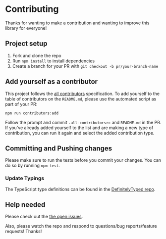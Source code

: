 # Contributing

Thanks for wanting to make a contribution and wanting to improve this library for everyone!

## Project setup

1.  Fork and clone the repo
2.  Run `npm install` to install dependencies
3.  Create a branch for your PR with `git checkout -b pr/your-branch-name`

## Add yourself as a contributor

This project follows the [all contributors](https://github.com/kentcdodds/all-contributors)
specification. To add yourself to the table of contributors on the `README.md`, please use the
automated script as part of your PR:

```console
npm run contributors:add
```

Follow the prompt and commit `.all-contributorsrc` and `README.md` in the PR. If you've already
added yourself to the list and are making a new type of contribution, you can run it again and
select the added contribution type.

## Committing and Pushing changes

Please make sure to run the tests before you commit your changes. You can do so by running
`npm test`.

### Update Typings

The TypeScript type definitions can be found in the [DefinitelyTyped repo](https://github.com/DefinitelyTyped/DefinitelyTyped/tree/master/types/testing-library__react-hooks).

## Help needed

Please check out the
[the open issues](https://github.com/testing-library/react-hooks-testing-library/issues).

Also, please watch the repo and respond to questions/bug reports/feature requests! Thanks!
